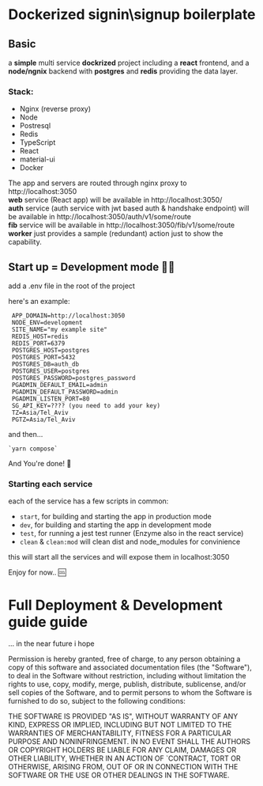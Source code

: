 # **Dockerized signin\signup boilerplate**

## Basic

a **simple** multi service **dockrized** project including a **react** frontend, and a **node/ngnix** backend with **postgres** and **redis** providing the data layer.

### Stack:
+ Nginx (reverse proxy) 
+ Node 
+ Postresql 
+ Redis 
+ TypeScript 
+ React 
+ material-ui 
+ Docker

The app and servers are routed through nginx proxy to http://localhost:3050  
**web** service (React app) will be available in http://localhost:3050/  
**auth** service (auth service with jwt based auth & handshake endpoint) will be available in http://localhost:3050/auth/v1/some/route  
**fib** service will be available in http://localhost:3050/fib/v1/some/route  
**worker** just provides a sample (redundant) action just to show the capability.  


## Start up = Development mode 🤼‍♂️

add a .env file in the root of the project

here's an example:
~~~~
 APP_DOMAIN=http://localhost:3050  
 NODE_ENV=development  
 SITE_NAME="my example site"  
 REDIS_HOST=redis  
 REDIS_PORT=6379  
 POSTGRES_HOST=postgres  
 POSTGRES_PORT=5432  
 POSTGRES_DB=auth_db  
 POSTGRES_USER=postgres  
 POSTGRES_PASSWORD=postgres_password  
 PGADMIN_DEFAULT_EMAIL=admin  
 PGADMIN_DEFAULT_PASSWORD=admin  
 PGADMIN_LISTEN_PORT=80  
 SG_API_KEY=???? (you need to add your key)
 TZ=Asia/Tel_Aviv
 PGTZ=Asia/Tel_Aviv
~~~~
and then...
~~~~
`yarn compose`
~~~~
And You're done! 🤸
### Starting each service

each of the service has a few scripts in common: 

- `start`, for building and starting the app in production mode
- `dev`, for building and starting the app in development mode
- `test`, for running a jest test runner (Enzyme also in the react service)
- `clean` & `clean:mod` will clean dist and node_modules for convinience 

this will start all the services and will expose them in localhost:3050

Enjoy for now.. 🆒

# Full Deployment & Development guide guide

... in the near future i hope

Permission is hereby granted, free of charge, to any person obtaining a copy of this software and associated documentation files (the "Software"), to deal in the Software without restriction, including without limitation the rights to use, copy, modify, merge, publish, distribute, sublicense, and/or sell copies of the Software, and to permit persons to whom the Software is furnished to do so, subject to the following conditions:

THE SOFTWARE IS PROVIDED "AS IS", WITHOUT WARRANTY OF ANY KIND, EXPRESS OR IMPLIED, INCLUDING BUT NOT LIMITED TO THE WARRANTIES OF MERCHANTABILITY, FITNESS FOR A PARTICULAR PURPOSE AND NONINFRINGEMENT. IN NO EVENT SHALL THE AUTHORS OR COPYRIGHT HOLDERS BE LIABLE FOR ANY CLAIM, DAMAGES OR OTHER LIABILITY, WHETHER IN AN ACTION OF `CONTRACT, TORT OR OTHERWISE, ARISING FROM, OUT OF OR IN CONNECTION WITH THE SOFTWARE OR THE USE OR OTHER DEALINGS IN THE SOFTWARE.
